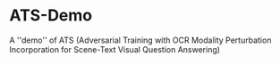 # ATS-Demo
A ''demo'' of ATS (Adversarial Training with OCR Modality Perturbation Incorporation for Scene-Text Visual Question Answering)
